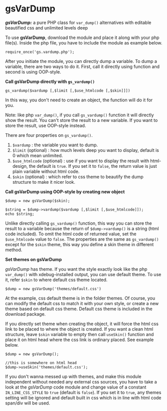 gsVarDump
=========

__*gsVarDump:*__ a pure PHP class for `var_dump()` alternatives with editable beautified css and unlimited levels deep

To use **gsVarDump**, download the module and place it along with your php file(s). Inside the php file, you have to include the module as example below.

```
require_once('gs.vardump.php');
```

After you initiate the module, you can directly dump a variable. To dump a variable, there are two ways to do it. First, call it directly using function and second is using OOP-style.

**Call gsVarDump directly with `gs_vardump()`**

```
gs_vardump($vardump [,$limit [,$use_htmlcode [,$skin]]])
```

In this way, you don't need to create an object, the function will do it for you.

Note: like php `var_dump()`, if you call `gs_vardump()` function it will directly show the result. You can't store the result to a new variable. If you want to store the result, use OOP-style instead.

There are four properties on `gs_vardump()`.
1. `$vardump` : the variable you want to dump.
2. `$limit` (optional) : how much levels deep you want to display, default is 0 which mean unlimited.
3. `$use_htmlcode` (optional) : use if you want to display the result with html-design, the default is `true`. If you set it to `false`, the return value is just plain variable without html code.
4. `$skin` (optional) : which refer to css theme to beautify the dump structure to make it nicer look.

**Call gsVarDump using OOP-style by creating new object**

```
$dump = new gsVarDump($skin);

$string = $dump->vardump($vardump [,$limit [,$use_htmlcode]]);
echo $string;
```

Unlike directly calling `gs_vardump()` function, this way you can store the result to a variable because the return of `$dump->vardump()` is a string (html code included). To omit the html code of returned value, set the `$use_htmlcode` value to `false`. The properties are the same as `gs_vardump()` except for the `$skin` theme, this way you define a skin theme in different method.


**Set themes on gsVarDump**

*gsVarDump* has theme. If you want the style exactly look like the php `var_dump()` with xdebug-installed output, you can use default theme. To use it, refer `$skin` to where default css theme located.

```
$dump = new gsVarDump('themes/default.css')
```


At the example, css default theme is in the folder themes. Of course, you can modify the default css to match it with your own style, or create a new theme based on default css theme. Default css theme is included in the download package.

If you directly set theme when creating the object, it will force the html css link to be placed to where the object is created. If you want a clean html structure, leave `$skin` variable to empty then call `useSkin()` function and place it on html head where the css link is ordinary placed. See example below.

```
$dump = new gsVarDump();

//this is somewhere on html head
$dump->useSkin('themes/default.css');
```


If you don't wanna messed up with themes, and make this module independent without needed any external css sources, you have to take a look at the *gsVarDump* code module and change value of a constant `IN_LINE_CSS_STYLE` to `true` (default is `false`). If you set it to `true`, any themes setting will be ignored and default built in css which is in line with html code span/div will be used.
